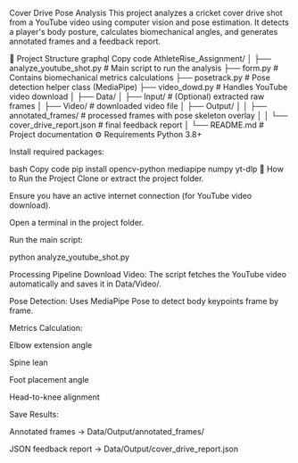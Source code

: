 Cover Drive Pose Analysis
This project analyzes a cricket cover drive shot from a YouTube video using computer vision and pose estimation.
It detects a player's body posture, calculates biomechanical angles, and generates annotated frames and a feedback report.

📂 Project Structure
graphql
Copy code
AthleteRise_Assignment/
│
├── analyze_youtube_shot.py      # Main script to run the analysis
├── form.py                      # Contains biomechanical metrics calculations
├── posetrack.py                 # Pose detection helper class (MediaPipe)
├── video_dowd.py                # Handles YouTube video download
│
├── Data/
│   ├── Input/                   # (Optional) extracted raw frames
│   ├── Video/                   # downloaded video file
│   ├── Output/
│   │    ├── annotated_frames/   # processed frames with pose skeleton overlay
│   │    └── cover_drive_report.json  # final feedback report
│
└── README.md                    # Project documentation
⚙️ Requirements
Python 3.8+

Install required packages:

bash
Copy code
pip install opencv-python mediapipe numpy yt-dlp
🚀 How to Run the Project
Clone or extract the project folder.

Ensure you have an active internet connection (for YouTube video download).

Open a terminal in the project folder.

Run the main script:


python analyze_youtube_shot.py


Processing Pipeline
Download Video:
The script fetches the YouTube video automatically and saves it in Data/Video/.

Pose Detection:
Uses MediaPipe Pose to detect body keypoints frame by frame.

Metrics Calculation:

Elbow extension angle

Spine lean

Foot placement angle

Head-to-knee alignment

Save Results:

Annotated frames → Data/Output/annotated_frames/

JSON feedback report → Data/Output/cover_drive_report.json
